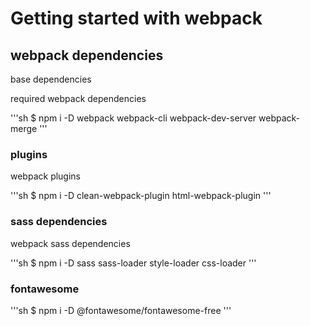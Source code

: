 # Getting started with webpack

## webpack dependencies 
base dependencies

required webpack dependencies

'''sh
$ npm i -D webpack webpack-cli webpack-dev-server webpack-merge
'''
### plugins
webpack plugins

'''sh
$ npm i -D clean-webpack-plugin html-webpack-plugin 
'''
### sass dependencies

webpack sass dependencies

'''sh
$ npm i -D sass sass-loader style-loader css-loader
'''
### fontawesome

'''sh
$ npm i -D @fontawesome/fontawesome-free 
'''